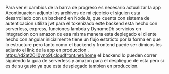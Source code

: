 
<h>Para ver el cambios de la barra de progreso es necesario actualizar la app</h1>
Acontinuacion adjunto los archivos de mi ejecicio el siguien esta desarrollado con un backend en NodeJs, que cuenta con sistema de autenticacion utiliza jwt para el tokenizado este backend esta hecho con serverless, express, funciones lambda y DynamoDb servicios en integracion con amazon de esa misma manera esta deplegado el cliente hecho con angular inicialmente tiene un flujo estaticto por la forma en que lo estructure pero tanto como el backend y frontend puede ser dimicos les adjunto el link de la app en produccion .
https://d2at20li0yno9f.cloudfront.net/home
el backend lo pueden correr siguiendo la guia de serverless y amazon para el despliegue de esta pero si es de su gusto  ya que esta desplegado tambien en produccion.

